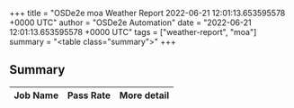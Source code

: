 +++
title = "OSDe2e moa Weather Report 2022-06-21 12:01:13.653595578 +0000 UTC"
author = "OSDe2e Automation"
date = "2022-06-21 12:01:13.653595578 +0000 UTC"
tags = ["weather-report", "moa"]
summary = "<table class=\"summary\"></table>"
+++
## Summary

| Job Name | Pass Rate | More detail |
|----------|-----------|-------------|




